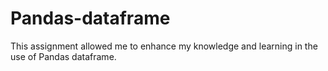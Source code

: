 # Pandas-dataframe

This assignment allowed me to enhance my knowledge and learning in the use of Pandas dataframe.
